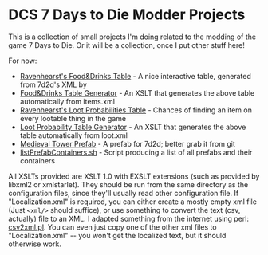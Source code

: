 # DCS 7 Days to Die Modder Projects

This is a collection of small projects I'm doing related to the modding of the game 7 Days to Die. Or it will be 
a collection, once I put other stuff here!

For now:

* [Ravenhearst's Food&Drinks Table](food.html) - A nice interactive table, generated from 7d2d's XML by
* [Food&Drinks Table Generator](https://github.com/dcsobral/7d2d/tree/master/7d2d/foodPlus.xsl) - An XSLT that generates the above table automatically from items.xml
* [Ravenhearst's Loot Probabilities Table](lootingProbabilities.html) - Chances of finding an item on every lootable thing in the game
* [Loot Probability Table Generator](https://github.com/dcsobral/7d2d/tree/master/7d2d/lootProb.xsl) - An XSLT that generates the above table automatically from loot.xml
* [Medieval Tower Prefab](https://github.com/dcsobral/7d2d/tree/master/7d2d/Mods/Prefabs/xcostum_medieval_tower/) - A prefab for 7d2d; better grab it from git
* [listPrefabContainers.sh](https://github.com/dcsobral/7d2d/tree/master/7d2d/listPrefabContainers.sh) - Script producing a list of all prefabs and their containers

All XSLTs provided are XSLT 1.0 with EXSLT extensions (such as provided by libxml2 or xmlstarlet). They should be run
from the same directory as the configuration files, since they'll usually read other configuration file. If "Localization.xml"
is required, you can either create a mostly empty xml file (Just ```<xml/>``` should suffice), or use something
to convert the text (csv, actually) file to an XML. I adapted something from the internet using perl: [csv2xml.pl](csv2xml.pl).
You can even just copy one of the other xml files to "Localization.xml" -- you won't get the localized text, but it should
otherwise work.


